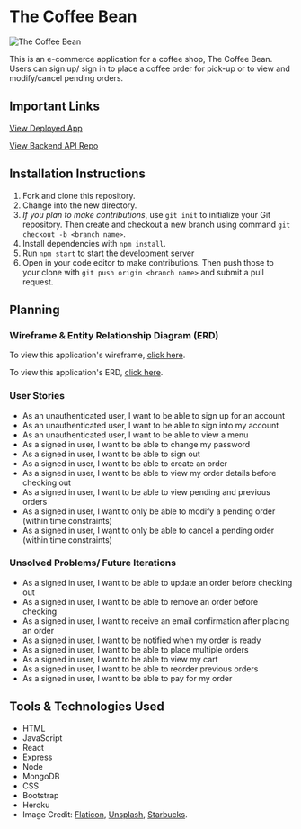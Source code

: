# The Coffee Bean

![The Coffee Bean](https://i.imgur.com/VpKCGMh.jpg "The Coffee Bean")

This is an e-commerce application for a coffee shop, The Coffee Bean. Users can sign up/ sign in to place a coffee order for pick-up or to view and modify/cancel pending orders. 

## Important Links

[View Deployed App](https://alinavoey.github.io/coffee-client/)

[View Backend API Repo](https://github.com/alinavoey/coffee-server)

## Installation Instructions
1. Fork and clone this repository.
2. Change into the new directory.
3. *If you plan to make contributions*, use `git init` to initialize your Git repository. Then create and checkout a new branch using command `git checkout -b <branch name>`.
4. Install dependencies with `npm install`.
5. Run `npm start` to start the development server
5. Open in your code editor to make contributions. Then push those to your clone with `git push origin <branch name>` and submit a pull request.

## Planning

### Wireframe & Entity Relationship Diagram (ERD)
To view this application's wireframe, [click here](https://imgur.com/wpXFqjO).

To view this application's ERD, [click here](https://imgur.com/hlMOZdA). 

### User Stories
* As an unauthenticated user, I want to be able to sign up for an account
* As an unauthenticated user, I want to be able to sign into my account
* As an unauthenticated user, I want to be able to view a menu
* As a signed in user, I want to be able to change my password
* As a signed in user, I want to be able to sign out
* As a signed in user, I want to be able to create an order
* As a signed in user, I want to be able to view my order details before checking out
* As a signed in user, I want to be able to view pending and previous orders
* As a signed in user, I want to only be able to modify a pending order (within time constraints)
* As a signed in user, I want to only be able to cancel a pending order (within time constraints)

### Unsolved Problems/ Future Iterations
* As a signed in user, I want to be able to update an order before checking out
* As a signed in user, I want to be able to remove an order before checking
* As a signed in user, I want to receive an email confirmation after placing an order
* As a signed in user, I want to be notified when my order is ready
* As a signed in user, I want to be able to place multiple orders
* As a signed in user, I want to be able to view my cart
* As a signed in user, I want to be able to reorder previous orders
* As a signed in user, I want to be able to pay for my order


## Tools & Technologies Used
- HTML
- JavaScript
- React
- Express
- Node
- MongoDB
- CSS
- Bootstrap
- Heroku
- Image Credit: [Flaticon](https://www.flaticon.com/), [Unsplash](https://unsplash.com/), [Starbucks](https://www.starbucks.com/). 
